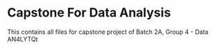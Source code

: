 # Capstone For Data Analysis
This contains all files for capstone project of Batch 2A, Group 4 - Data AN4LYTQt
